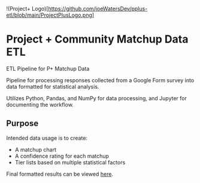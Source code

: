 !(Project+ Logo)[https://github.com/joeWatersDev/pplus-etl/blob/main/ProjectPlusLogo.png]

# Project + Community Matchup Data ETL
ETL Pipeline for P+ Matchup Data

Pipeline for processing responses collected from a Google Form survey into data formatted for statistical analysis.

Utilizes Python, Pandas, and NumPy for data processing, and Jupyter for documenting the workflow.

## Purpose
Intended data usage is to create:
- A matchup chart
- A confidence rating for each matchup
- Tier lists based on multiple statistical factors

Final formatted results can be viewed [here](https://docs.google.com/spreadsheets/d/1E2tkjYEXMPvdOjlCBqv1U7iHilljt_u1QNM7mPG3NXg/edit?usp=sharing "P+ 2023 Community Matchup Chart").
